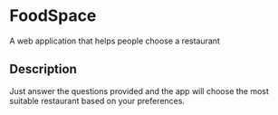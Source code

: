 # FoodSpace

A web application that helps people choose a restaurant




## Description
Just answer the questions provided and the app will choose the most suitable restaurant based on your preferences.
